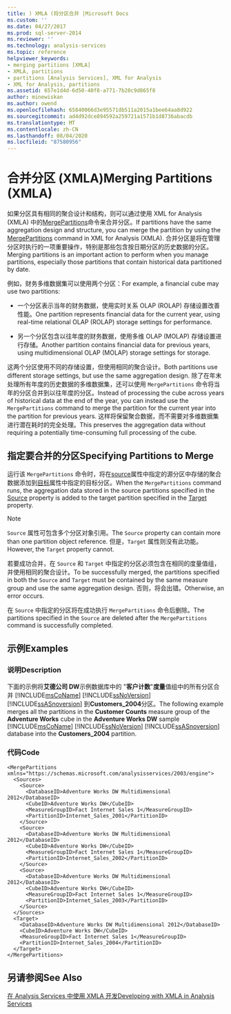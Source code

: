```yaml
---
title: ) XMLA (将分区合并 |Microsoft Docs
ms.custom: ''
ms.date: 04/27/2017
ms.prod: sql-server-2014
ms.reviewer: ''
ms.technology: analysis-services
ms.topic: reference
helpviewer_keywords:
- merging partitions [XMLA]
- XMLA, partitions
- partitions [Analysis Services], XML for Analysis
- XML for Analysis, partitions
ms.assetid: 657e1d4d-6d50-40f8-a771-7b20c9d865f8
author: minewiskan
ms.author: owend
ms.openlocfilehash: 65840066d3e95571db511a2015a1bee64aa8d922
ms.sourcegitcommit: ad4d92dce894592a259721a1571b1d8736abacdb
ms.translationtype: MT
ms.contentlocale: zh-CN
ms.lasthandoff: 08/04/2020
ms.locfileid: "87580956"
---
```

# <a name="merging-partitions-xmla"></a><span data-ttu-id="9bc45-102">合并分区 (XMLA)</span><span class="sxs-lookup"><span data-stu-id="9bc45-102">Merging Partitions (XMLA)</span></span>
  <span data-ttu-id="9bc45-103">如果分区具有相同的聚合设计和结构，则可以通过使用 XML for Analysis (XMLA) 中的[MergePartitions](https://docs.microsoft.com/bi-reference/xmla/xml-elements-commands/mergepartitions-element-xmla)命令来合并分区。</span><span class="sxs-lookup"><span data-stu-id="9bc45-103">If partitions have the same aggregation design and structure, you can merge the partition by using the [MergePartitions](https://docs.microsoft.com/bi-reference/xmla/xml-elements-commands/mergepartitions-element-xmla) command in XML for Analysis (XMLA).</span></span> <span data-ttu-id="9bc45-104">合并分区是将在管理分区时执行的一项重要操作，特别是那些包含按日期分区的历史数据的分区。</span><span class="sxs-lookup"><span data-stu-id="9bc45-104">Merging partitions is an important action to perform when you manage partitions, especially those partitions that contain historical data partitioned by date.</span></span>  
  
 <span data-ttu-id="9bc45-105">例如，财务多维数据集可以使用两个分区：</span><span class="sxs-lookup"><span data-stu-id="9bc45-105">For example, a financial cube may use two partitions:</span></span>  
  
-   <span data-ttu-id="9bc45-106">一个分区表示当年的财务数据，使用实时关系 OLAP (ROLAP) 存储设置改善性能。</span><span class="sxs-lookup"><span data-stu-id="9bc45-106">One partition represents financial data for the current year, using real-time relational OLAP (ROLAP) storage settings for performance.</span></span>  
  
-   <span data-ttu-id="9bc45-107">另一个分区包含以往年度的财务数据，使用多维 OLAP (MOLAP) 存储设置进行存储。</span><span class="sxs-lookup"><span data-stu-id="9bc45-107">Another partition contains financial data for previous years, using multidimensional OLAP (MOLAP) storage settings for storage.</span></span>  
  
 <span data-ttu-id="9bc45-108">这两个分区使用不同的存储设置，但使用相同的聚合设计。</span><span class="sxs-lookup"><span data-stu-id="9bc45-108">Both partitions use different storage settings, but use the same aggregation design.</span></span> <span data-ttu-id="9bc45-109">除了在年末处理所有年度的历史数据的多维数据集，还可以使用 `MergePartitions` 命令将当年的分区合并到以往年度的分区。</span><span class="sxs-lookup"><span data-stu-id="9bc45-109">Instead of processing the cube across years of historical data at the end of the year, you can instead use the `MergePartitions` command to merge the partition for the current year into the partition for previous years.</span></span> <span data-ttu-id="9bc45-110">这样将保留聚合数据，而不需要对多维数据集进行潜在耗时的完全处理。</span><span class="sxs-lookup"><span data-stu-id="9bc45-110">This preserves the aggregation data without requiring a potentially time-consuming full processing of the cube.</span></span>  
  
## <a name="specifying-partitions-to-merge"></a><span data-ttu-id="9bc45-111">指定要合并的分区</span><span class="sxs-lookup"><span data-stu-id="9bc45-111">Specifying Partitions to Merge</span></span>  
 <span data-ttu-id="9bc45-112">运行该 `MergePartitions` 命令时，将在[source](https://docs.microsoft.com/bi-reference/xmla/xml-elements-properties/source-element-xmla)属性中指定的源分区中存储的聚合数据添加到[目标](https://docs.microsoft.com/bi-reference/xmla/xml-elements-properties/target-element-xmla)属性中指定的目标分区。</span><span class="sxs-lookup"><span data-stu-id="9bc45-112">When the `MergePartitions` command runs, the aggregation data stored in the source partitions specified in the [Source](https://docs.microsoft.com/bi-reference/xmla/xml-elements-properties/source-element-xmla) property is added to the target partition specified in the [Target](https://docs.microsoft.com/bi-reference/xmla/xml-elements-properties/target-element-xmla) property.</span></span>  
  
> [!NOTE]  
>  <span data-ttu-id="9bc45-113">`Source` 属性可包含多个分区对象引用。</span><span class="sxs-lookup"><span data-stu-id="9bc45-113">The `Source` property can contain more than one partition object reference.</span></span> <span data-ttu-id="9bc45-114">但是，`Target` 属性则没有此功能。</span><span class="sxs-lookup"><span data-stu-id="9bc45-114">However, the `Target` property cannot.</span></span>  
  
 <span data-ttu-id="9bc45-115">若要成功合并，在 `Source` 和 `Target` 中指定的分区必须包含在相同的度量值组，并使用相同的聚合设计。</span><span class="sxs-lookup"><span data-stu-id="9bc45-115">To be successfully merged, the partitions specified in both the `Source` and `Target` must be contained by the same measure group and use the same aggregation design.</span></span> <span data-ttu-id="9bc45-116">否则，将会出错。</span><span class="sxs-lookup"><span data-stu-id="9bc45-116">Otherwise, an error occurs.</span></span>  
  
 <span data-ttu-id="9bc45-117">在 `Source` 中指定的分区将在成功执行 `MergePartitions` 命令后删除。</span><span class="sxs-lookup"><span data-stu-id="9bc45-117">The partitions specified in the `Source` are deleted after the `MergePartitions` command is successfully completed.</span></span>  
  
## <a name="examples"></a><span data-ttu-id="9bc45-118">示例</span><span class="sxs-lookup"><span data-stu-id="9bc45-118">Examples</span></span>  
  
### <a name="description"></a><span data-ttu-id="9bc45-119">说明</span><span class="sxs-lookup"><span data-stu-id="9bc45-119">Description</span></span>  
 <span data-ttu-id="9bc45-120">下面的示例将**艾德公司 DW**示例数据库中的 "**客户计数**"**度量**值组中的所有分区合并 [!INCLUDE[msCoName](../../includes/msconame-md.md)] [!INCLUDE[ssNoVersion](../../includes/ssnoversion-md.md)] [!INCLUDE[ssASnoversion](../../includes/ssasnoversion-md.md)] 到**Customers_2004**分区。</span><span class="sxs-lookup"><span data-stu-id="9bc45-120">The following example merges all the partitions in the **Customer Counts** measure group of the **Adventure Works** cube in the **Adventure Works DW** sample [!INCLUDE[msCoName](../../includes/msconame-md.md)] [!INCLUDE[ssNoVersion](../../includes/ssnoversion-md.md)] [!INCLUDE[ssASnoversion](../../includes/ssasnoversion-md.md)] database into the **Customers_2004** partition.</span></span>  
  
### <a name="code"></a><span data-ttu-id="9bc45-121">代码</span><span class="sxs-lookup"><span data-stu-id="9bc45-121">Code</span></span>  
  
```  
<MergePartitions xmlns="https://schemas.microsoft.com/analysisservices/2003/engine">  
  <Sources>  
    <Source>  
      <DatabaseID>Adventure Works DW Multidimensional 2012</DatabaseID>  
      <CubeID>Adventure Works DW</CubeID>  
      <MeasureGroupID>Fact Internet Sales 1</MeasureGroupID>  
      <PartitionID>Internet_Sales_2001</PartitionID>  
    </Source>  
    <Source>  
      <DatabaseID>Adventure Works DW Multidimensional 2012</DatabaseID>  
      <CubeID>Adventure Works DW</CubeID>  
      <MeasureGroupID>Fact Internet Sales 1</MeasureGroupID>  
      <PartitionID>Internet_Sales_2002</PartitionID>  
    </Source>  
    <Source>  
      <DatabaseID>Adventure Works DW Multidimensional 2012</DatabaseID>  
      <CubeID>Adventure Works DW</CubeID>  
      <MeasureGroupID>Fact Internet Sales 1</MeasureGroupID>  
      <PartitionID>Internet_Sales_2003</PartitionID>  
    </Source>  
  </Sources>  
  <Target>  
    <DatabaseID>Adventure Works DW Multidimensional 2012</DatabaseID>  
    <CubeID>Adventure Works DW</CubeID>  
    <MeasureGroupID>Fact Internet Sales 1</MeasureGroupID>  
    <PartitionID>Internet_Sales_2004</PartitionID>  
  </Target>  
</MergePartitions>  
```  
  
## <a name="see-also"></a><span data-ttu-id="9bc45-122">另请参阅</span><span class="sxs-lookup"><span data-stu-id="9bc45-122">See Also</span></span>  
 [<span data-ttu-id="9bc45-123">在 Analysis Services 中使用 XMLA 开发</span><span class="sxs-lookup"><span data-stu-id="9bc45-123">Developing with XMLA in Analysis Services</span></span>](developing-with-xmla-in-analysis-services.md)  
  
  
